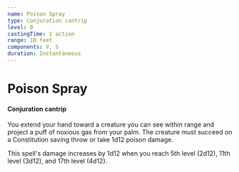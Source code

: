 ```yaml
---
name: Poison Spray
type: Conjuration cantrip
level: 0
castingTime: 1 action
range: 10 feet
components: V, S
duration: Instantaneous
---
```


# Poison Spray

#### Conjuration cantrip

You extend your hand toward a creature you can see within range and project a puff of noxious gas from your palm. The creature must succeed on a Constitution saving throw or take 1d12 poison damage.

This spell's damage increases by 1d12 when you reach 5th level (2d12), 11th level (3d12), and 17th level (4d12).
